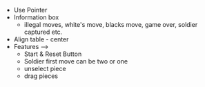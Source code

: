 * Use Pointer
* Information box
  *  illegal moves, white's move, blacks move, game over, soldier captured etc.
* Align table - center
* Features -->
  * Start & Reset Button
  * Soldier first move can be two or one
  * unselect piece
  * drag pieces